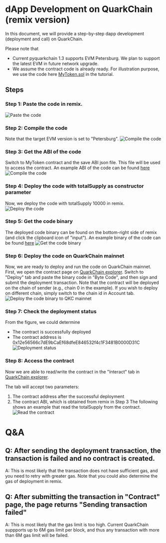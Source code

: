 # dApp Development on QuarkChain (remix version)
In this document, we will provide a step-by-step dapp development (deployment and call) on QuarkChain.

Please note that
- Current pyquarkchain 1.3 supports EVM Petersburg.  We plan to support the latest EVM in future network upgrade.
- We assume the contract code is already ready.
For illustration purpose, we use the code here [MyToken.sol](https://gist.github.com/qizhou/7a7753df36f50cb1f05e05ed18a59af7#file-mytoken-sol) in the tutorial.


## Steps

### Step 1: Paste the code in remix.
![Paste the code](resources/dapp/step1.png)

### Step 2: Compile the code
Note that the target EVM version is set to "Petersburg".
![Compile the code](resources/dapp/step2.png)


### Step 3: Get the ABI of the code
Switch to MyToken contract and the save ABI json file.  This file will be used to access the contract.
An example ABI of the code can be found [here](https://gist.github.com/qizhou/7a7753df36f50cb1f05e05ed18a59af7#file-mytoken_abi-json)
![Compile the code](resources/dapp/step3.png)

### Step 4: Deploy the code with totalSupply as constructor parameter
Now, we deploy the code with totalSupply 10000 in remix.
![Deploy the code](resources/dapp/step4.png)

### Step 5: Get the code binary
The deployed code binary can be found on the bottom-right side of remix (and click the clipboard icon of "input").
An example binary of the code can be found [here](https://gist.github.com/qizhou/7a7753df36f50cb1f05e05ed18a59af7#file-mytoken-bin)
![Get the code binary](resources/dapp/step5.png)

### Step 6: Deploy the code on QuarkChain mainnet
Now, we are ready to deploy and run the code on QuarkChain mainnet.  First, we open the contract page on [QuarkChain explorer](http://http://mainnet.quarkchain.io/contract).
Switch to "Deploy" tab and paste the binary code in "Byte Code", and then sign and submit the deployment transaction.
Note that the contract will be deployed on the chain of sender (e.g., chain 0 in the example).  If you wish to deploy on different chain, simply switch to the chain id in Account tab.
![Deploy the code binary to QKC mainnet](resources/dapp/step6.png)


### Step 7: Check the deployment status
From the figure, we could determine
- The contract is successfully deployed
- The contract address is 0x12e56566c7dE9bCaEf68dfeE846532f4c1F3481B0000D31C 
![Deployment status](resources/dapp/step7.png)

### Step 8: Access the contract
Now we are able to read/write the contract in the "Interact" tab in [QuarkChain explorer](http://mainnet.quarkchain.io/contract).

The tab will accept two parameters:
1. The contract address after the successful deployment
2. The contract ABI, which is obtained from remix in Step 3
The following shows an example that read the totalSupply from the contract.
![Read the contract](resources/dapp/step8.png)

# Q&A
## Q: After sending the deployment transaction, the transaction is failed and no contract is created.
A: This is most likely that the transaction does not have sufficient gas, and you need to retry with greater gas.  Note that you could also determine the gas of deployment in remix.

## Q: After submitting the transaction in "Contract" page, the page returns "Sending transaction failed"
A: This is most likely that the gas limit is too high.  Current QuarkChain suppports up to 6M gas limit per block, and thus any transaction with more than 6M gas limit will be failed.
